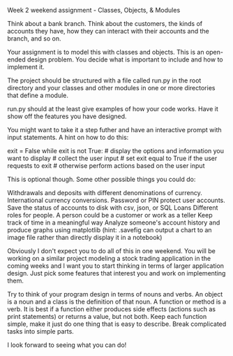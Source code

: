 Week 2 weekend assignment - Classes, Objects, & Modules

Think about a bank branch. Think about the customers, the kinds of accounts
they have, how they can interact with their accounts and the branch, and so on.

Your assignment is to model this with classes and objects. This is an open-
ended design problem. You decide what is important to include and how to
implement it.

The project should be structured with a file called run.py in the root
directory and your classes and other modules in one or more directories that
define a module.

run.py should at the least give examples of how your code works. Have it show
off the features you have designed.

You might want to take it a step futher and have an interactive prompt with
input statements. A hint on how to do this:

exit = False
while exit is not True:
    # display the options and information you want to display
    # collect the user input
    # set exit equal to True if the user requests to exit
    # otherwise perform actions based on the user input

This is optional though. Some other possible things you could do:

Withdrawals and deposits with different denominations of currency.
International currency conversions.
Password or PIN protect user accounts.
Save the status of accounts to disk with csv, json, or SQL
Loans
Different roles for people. A person could be a customer or work as a teller
Keep track of time in a meaningful way
Analyze someone's account history and produce graphs using matplotlib
    (hint: .savefig can output a chart to an image file rather than directly
    display it in a notebook)

Obviously I don't expect you to do all of this in one weekend. You will be
working on a similar project modeling a stock trading application in the
coming weeks and I want you to start thinking in terms of larger application
design. Just pick some features that interest you and work on implementing
them.

Try to think of your program design in terms of nouns and verbs. An object
is a noun and a class is the definition of that noun. A function or method is
a verb. It is best if a function either produces side effects (actions such
as print statements) or returns a value, but not both. Keep each function 
simple, make it just do one thing that is easy to describe. Break complicated 
tasks into simple parts.

I look forward to seeing what you can do!

